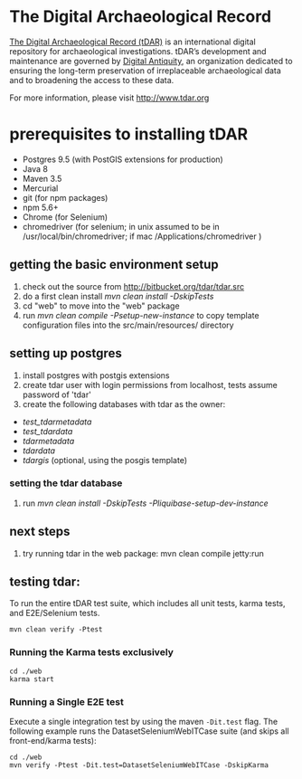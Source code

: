 # The Digital Archaeological Record

[The Digital Archaeological Record (tDAR)](http://www.tdar.org) is an international digital repository for
archaeological investigations. tDAR’s development and maintenance are governed by [Digital Antiquity](http://www.digitalantiquity.org),
an organization dedicated to ensuring the long-term preservation of irreplaceable archaeological data and to broadening
the access to these data. 

For more information, please visit http://www.tdar.org

# prerequisites to installing tDAR

* Postgres 9.5 (with PostGIS extensions for production)
* Java 8
* Maven 3.5
* Mercurial 
* git (for npm packages)
* npm 5.6+
* Chrome (for Selenium)
* chromedriver (for selenium; in unix assumed to be in /usr/local/bin/chromedriver; if mac /Applications/chromedriver )

## getting the basic environment setup
1. check out the source from http://bitbucket.org/tdar/tdar.src
2. do a first clean install *mvn clean install -DskipTests*
3. cd "web" to move into the "web" package
4. run *mvn clean compile -Psetup-new-instance* to copy template configuration files into the src/main/resources/ directory

## setting up postgres

1. install postgres with postgis extensions
2. create tdar user with login permissions from localhost, tests assume password of 'tdar'
3. create the following databases with tdar as the owner:
* *test_tdarmetadata*
* *test_tdardata*
* *tdarmetadata*
* *tdardata*
* _tdargis_ (optional, using the posgis template)

### setting the tdar database

1. run *mvn clean install -DskipTests -Pliquibase-setup-dev-instance*

## next steps
1. try running tdar in the web package: mvn clean compile jetty:run

## testing tdar:

To run the entire tDAR test suite, which includes all unit tests, karma tests, and E2E/Selenium tests.
    
    mvn clean verify -Ptest

### Running the Karma tests exclusively

    cd ./web
    karma start
    
### Running a Single E2E test

Execute a single integration test by using the maven `-Dit.test` flag.  The following example runs the 
DatasetSeleniumWebITCase suite (and skips all front-end/karma tests):
    
    cd ./web
    mvn verify -Ptest -Dit.test=DatasetSeleniumWebITCase -DskipKarma
    
    
